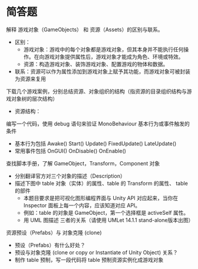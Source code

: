 # 简答题

解释 游戏对象（GameObjects） 和 资源（Assets）的区别与联系。

* 区别：  
  * 游戏对象：游戏中的每个对象都是游戏对象，但其本身并不能执行任何操作。在向游戏对象提供属性后，游戏对象才能成为角色、环境或特效。
  * 资源：构造游戏对象、装饰游戏对象、配置游戏的物体和数据。
* 联系：资源可以作为属性添加到游戏对象上赋予其功能，而游戏对象可被封装为资源来复用

下载几个游戏案例，分别总结资源、对象组织的结构（指资源的目录组织结构与游戏对象树的层次结构）

* 资源结构：



编写一个代码，使用 debug 语句来验证 MonoBehaviour 基本行为或事件触发的条件
* 基本行为包括 Awake() Start() Update() FixedUpdate() LateUpdate()
* 常用事件包括 OnGUI() OnDisable() OnEnable()

查找脚本手册，了解 GameObject，Transform，Component 对象
* 分别翻译官方对三个对象的描述（Description）
* 描述下图中 table 对象（实体）的属性、table 的 Transform 的属性、 table 的部件
  * 本题目要求是把可视化图形编程界面与 Unity API 对应起来，当你在 Inspector 面板上每一个内容，应该知道对应 API。
  * 例如：table 的对象是 GameObject，第一个选择框是 activeSelf 属性。
  * 用 UML 图描述 三者的关系（请使用 UMLet 14.1.1 stand-alone版本出图）

资源预设（Prefabs）与 对象克隆 (clone)
* 预设（Prefabs）有什么好处？
* 预设与对象克隆 (clone or copy or Instantiate of Unity Object) 关系？
* 制作 table 预制，写一段代码将 table 预制资源实例化成游戏对象